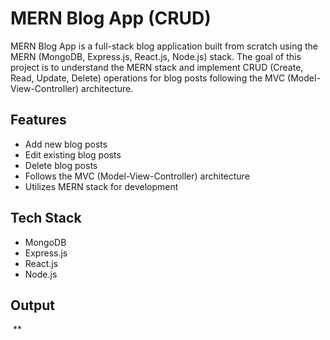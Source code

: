 # MERN Blog App (CRUD)

MERN Blog App is a full-stack blog application built from scratch using the MERN (MongoDB, Express.js, React.js, Node.js) stack. The goal of this project is to understand the MERN stack and implement CRUD (Create, Read, Update, Delete) operations for blog posts following the MVC (Model-View-Controller) architecture.

## Features

- Add new blog posts
- Edit existing blog posts
- Delete blog posts
- Follows the MVC (Model-View-Controller) architecture
- Utilizes MERN stack for development

## Tech Stack

- MongoDB
- Express.js
- React.js
- Node.js

## Output

![]()
**